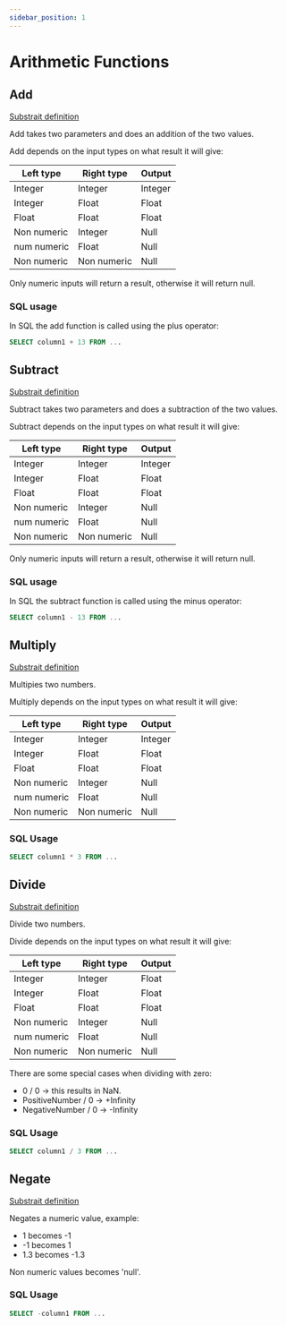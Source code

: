 ```yaml
---
sidebar_position: 1
---
```


# Arithmetic Functions

## Add

[Substrait definition](https://substrait.io/extensions/functions_arithmetic/#add)

Add takes two parameters and does an addition of the two values.

Add depends on the input types on what result it will give:

| Left type     | Right type    | Output    |
| ------------- | ------------- | --------- |
| Integer       | Integer       | Integer   |
| Integer       | Float         | Float     |
| Float         | Float         | Float     |
| Non numeric   | Integer       | Null      |
| num numeric   | Float         | Null      |
| Non numeric   | Non numeric   | Null      |

Only numeric inputs will return a result, otherwise it will return null.

### SQL usage

In SQL the add function is called using the plus operator:

```sql
SELECT column1 + 13 FROM ...
```

## Subtract

[Substrait definition](https://substrait.io/extensions/functions_arithmetic/#subtract)

Subtract takes two parameters and does a subtraction of the two values.

Subtract depends on the input types on what result it will give:

| Left type     | Right type    | Output    |
| ------------- | ------------- | --------- |
| Integer       | Integer       | Integer   |
| Integer       | Float         | Float     |
| Float         | Float         | Float     |
| Non numeric   | Integer       | Null      |
| num numeric   | Float         | Null      |
| Non numeric   | Non numeric   | Null      |

Only numeric inputs will return a result, otherwise it will return null.

### SQL usage

In SQL the subtract function is called using the minus operator:

```sql
SELECT column1 - 13 FROM ...
```

## Multiply

[Substrait definition](https://substrait.io/extensions/functions_arithmetic/#multiply)

Multipies two numbers.

Multiply depends on the input types on what result it will give:

| Left type     | Right type    | Output    |
| ------------- | ------------- | --------- |
| Integer       | Integer       | Integer   |
| Integer       | Float         | Float     |
| Float         | Float         | Float     |
| Non numeric   | Integer       | Null      |
| num numeric   | Float         | Null      |
| Non numeric   | Non numeric   | Null      |

### SQL Usage

```sql
SELECT column1 * 3 FROM ...
```

## Divide

[Substrait definition](https://substrait.io/extensions/functions_arithmetic/#divide)

Divide two numbers.

Divide depends on the input types on what result it will give:

| Left type     | Right type    | Output    |
| ------------- | ------------- | --------- |
| Integer       | Integer       | Float     |
| Integer       | Float         | Float     |
| Float         | Float         | Float     |
| Non numeric   | Integer       | Null      |
| num numeric   | Float         | Null      |
| Non numeric   | Non numeric   | Null      |

There are some special cases when dividing with zero:

* 0 / 0 -> this results in NaN.
*  PositiveNumber / 0 -> +Infinity
* NegativeNumber / 0 -> -Infinity

### SQL Usage

```sql
SELECT column1 / 3 FROM ...
```

## Negate

[Substrait definition](https://substrait.io/extensions/functions_arithmetic/#negate)

Negates a numeric value, example:

* 1 becomes -1
* -1 becomes 1
* 1.3 becomes -1.3

Non numeric values becomes 'null'.

### SQL Usage

```sql
SELECT -column1 FROM ...
```
